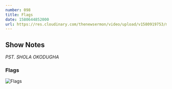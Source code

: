 ```yaml
---
number: 098
title: Flags
date: 1580644852000
url: https://res.cloudinary.com/thenewsermon/video/upload/v1580919753/messages/Flags_What_you_need_to_know_about_Love_Sex.mp3
---
```


## Show Notes
_PST. SHOLA OKODUGHA_

### Flags

![Flags](https://res.cloudinary.com/thenewsermon/image/upload/v1580646409/sermon%20display%20pictures/FLAGS_JP.jpg)